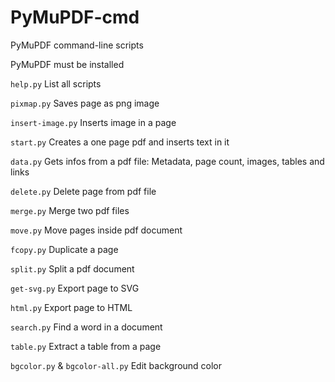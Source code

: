 # PyMuPDF-cmd

PyMuPDF command-line scripts

PyMuPDF must be installed

```help.py```          List all scripts

```pixmap.py```        Saves page as png image

```insert-image.py```  Inserts image in a page

```start.py```         Creates a one page pdf and inserts text in it

```data.py```          Gets infos from a pdf file: Metadata, page count, images, tables and links 

```delete.py```        Delete page from pdf file 

```merge.py```         Merge two pdf files 

```move.py```          Move pages inside pdf document

```fcopy.py```         Duplicate a page

```split.py```         Split a pdf document

```get-svg.py```       Export page to SVG

```html.py```          Export page to HTML

```search.py```        Find a word in a document

```table.py```         Extract a table from a page

```bgcolor.py``` & ```bgcolor-all.py```       Edit background color

